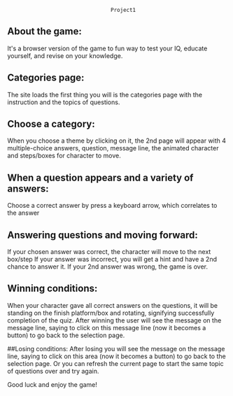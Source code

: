                                      Project1

## About the game:
It's a browser version of the game to fun way to test your IQ, educate yourself, and revise on your knowledge.

## Categories page:
The site loads the first thing you will is the categories page with the instruction and the topics of questions.

## Choose a category:
When you choose a theme by clicking on it, the 2nd page will appear with 4 multiple-choice answers, question, message line, the animated character and steps/boxes for character to move.

## When a question appears and a variety of answers:
Choose a correct answer by press a keyboard arrow, which correlates to the answer

## Answering questions and moving forward:
If your chosen answer was correct, the character will move to the next box/step
If your answer was incorrect, you will get a hint and have a 2nd chance to answer it.
If your 2nd answer was wrong, the game is over.

## Winning conditions:
When your character gave all correct answers on the questions, it will be standing on the finish platform/box and rotating, signifying successfully completion of the quiz. After winning
the user will see the message on the message line, saying to click on this message line (now it becomes a button) to go back to the selection page.

##Losing conditions:
After losing you will see the message on the message line, saying to click on this area (now it becomes a button) to go back to the selection page. Or you can refresh the current page to start the same topic of questions over and try again.

Good luck and enjoy the game!
